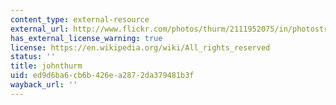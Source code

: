 ```yaml
---
content_type: external-resource
external_url: http://www.flickr.com/photos/thurm/2111952075/in/photostream/
has_external_license_warning: true
license: https://en.wikipedia.org/wiki/All_rights_reserved
status: ''
title: johnthurm
uid: ed9d6ba6-cb6b-426e-a287-2da379481b3f
wayback_url: ''
---
```

